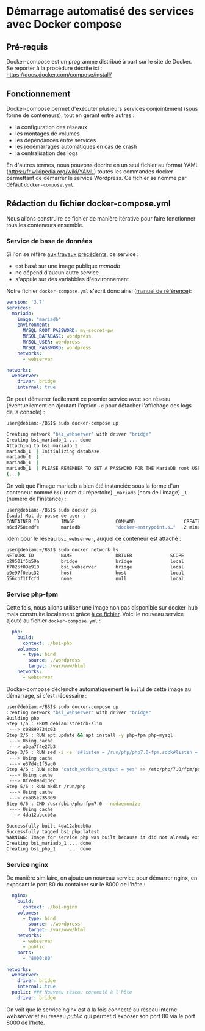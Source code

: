 # Démarrage automatisé des services avec Docker compose

## Pré-requis

Docker-compose est un programme distribué à part sur le site de Docker. Se reporter à la procédure décrite ici : https://docs.docker.com/compose/install/

## Fonctionnement

Docker-compose permet d'exécuter plusieurs services conjointement (sous forme de conteneurs), tout en gérant entre autres :
* la configuration des réseaux
* les montages de volumes
* les dépendances entre services
* les redémarrages automatiques en cas de crash
* la centralisation des logs

En d'autres termes, nous pouvons décrire en un seul fichier au format YAML (https://fr.wikipedia.org/wiki/YAML) toutes les commandes docker permettant de démarrer le service Wordpress. Ce fichier se nomme par défaut `docker-compose.yml`.

## Rédaction du fichier docker-compose.yml

Nous allons construire ce fichier de manière itérative pour faire fonctionner tous les conteneurs ensemble.

### Service de base de données

Si l'on se réfère [aux travaux précédents](https://github.com/fvln/bsi-docker-avance/blob/master/wordpress-docker.md#utilisation-dune-image-mariadb), ce service : 
* est basé sur une image publique _mariadb_
* ne dépend d'aucun autre service
* s'appuie sur des variabbles d'environnement 

Notre fichier `docker-compose.yml` s'écrit donc ainsi ([manuel de référence](https://docs.docker.com/compose/compose-file/)):

```yaml
version: '3.7'
services:
  mariadb:
    image: "mariadb"
    environment:
      MYSQL_ROOT_PASSWORD: my-secret-pw
      MYSQL_DATABASE: wordpress
      MYSQL_USER: wordpress
      MYSQL_PASSWORD: wordpress
    networks:
      - webserver

networks:
  webserver:
    driver: bridge
    internal: true
```

On peut démarrer facilement ce premier service avec son réseau (éventuellement en ajoutant l'option `-d` pour détacher l'affichage des logs de la console) :

```bash
user@debian:~/BSI$ sudo docker-compose up

Creating network "bsi_webserver" with driver "bridge"
Creating bsi_mariadb_1 ... done
Attaching to bsi_mariadb_1
mariadb_1  | Initializing database
mariadb_1  | 
mariadb_1  | 
mariadb_1  | PLEASE REMEMBER TO SET A PASSWORD FOR THE MariaDB root USER !
(...)
```

On voit que l'image mariadb a bien été instanciée sous la forme d'un conteneur nommé `bsi` (nom du répertoire) `_mariadb` (nom de l'image) `_1` (numéro de l'instance) :

```bash
user@debian:~/BSI$ sudo docker ps
[sudo] Mot de passe de user : 
CONTAINER ID        IMAGE               COMMAND                  CREATED             STATUS              PORTS               NAMES
a6cd758cedfe        mariadb             "docker-entrypoint.s…"   2 minutes ago       Up 2 minutes                            bsi_mariadb_1
```
 
Idem pour le réseau `bsi_webserver`, auquel ce conteneur est attaché :

```bash
user@debian:~/BSI$ sudo docker network ls
NETWORK ID          NAME                DRIVER              SCOPE
b28501f5b59a        bridge              bridge              local
f7025f09e910        bsi_webserver       bridge              local
b9e97f0ebc32        host                host                local
556cbf1ffcfd        none                null                local
```

### Service php-fpm

Cette fois, nous allons utiliser une image non pas disponible sur docker-hub mais construite localement grâce
[à ce fichier](https://github.com/fvln/bsi-docker-avance/blob/master/bsi-php/Dockerfile). Voici le nouveau service
ajouté au fichier `docker-compose.yml` :

```yaml
  php:
    build:
      context: ./bsi-php
    volumes:
      - type: bind
        source: ./wordpress
        target: /var/www/html
    networks:
      - webserver
```

Docker-compose déclenche automatiquement le `build` de cette image au démarrage, si c'est nécessaire :

```bash
user@debian:~/BSI$ sudo docker-compose up
Creating network "bsi_webserver" with driver "bridge"
Building php
Step 1/6 : FROM debian:stretch-slim
 ---> c08899734c03
Step 2/6 : RUN apt update && apt install -y php-fpm php-mysql
 ---> Using cache
 ---> a3ea7f4e27b3
Step 3/6 : RUN sed -i -e 's#listen = /run/php/php7.0-fpm.sock#listen = 9000#' /etc/php/7.0/fpm/pool.d/www.conf
 ---> Using cache
 ---> e37d4c1f5ac0
Step 4/6 : RUN echo 'catch_workers_output = yes' >> /etc/php/7.0/fpm/pool.d/www.conf
 ---> Using cache
 ---> 8f7e09ad1dec
Step 5/6 : RUN mkdir /run/php
 ---> Using cache
 ---> cea85e235809
Step 6/6 : CMD /usr/sbin/php-fpm7.0 --nodaemonize
 ---> Using cache
 ---> 4da12abccb0a

Successfully built 4da12abccb0a
Successfully tagged bsi_php:latest
WARNING: Image for service php was built because it did not already exist. To rebuild this image you must use `docker-compose build` or `docker-compose up --build`.
Creating bsi_mariadb_1 ... done
Creating bsi_php_1     ... done
```

### Service nginx

De manière similaire, on ajoute un nouveau service pour démarrer nginx, en exposant le port 80 du container sur le 8000 de l'hôte :

```yaml
  nginx:
    build:
      context: ./bsi-nginx
    volumes:
      - type: bind
        source: ./wordpress
        target: /var/www/html
    networks:
      - webserver
      - public
    ports:
      - "8000:80"

networks:
  webserver:
    driver: bridge
    internal: true
  public: ### Nouveau réseau connecté à l'hôte
    driver: bridge
```

On voit que le service nginx est à la fois connecté au réseau interne _webserver_ et au réseau _public_ qui permet d'exposer son port
80 via le port 8000 de l'hôte.



